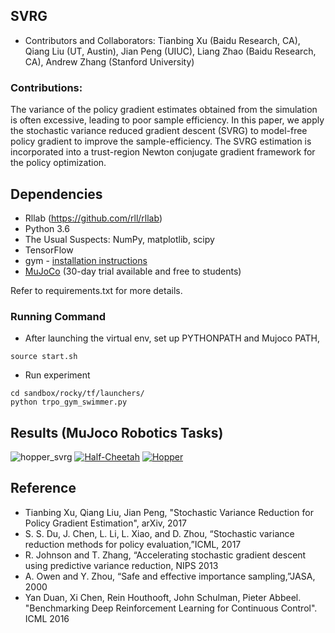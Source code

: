 ## SVRG
* Contributors and Collaborators: Tianbing Xu (Baidu Research, CA), Qiang Liu
  (UT, Austin), Jian Peng (UIUC), Liang Zhao (Baidu Research, CA), Andrew Zhang
(Stanford University)

### Contributions: 
The variance of the policy gradient estimates obtained from the simulation is often excessive, leading to poor sample efficiency. In this paper, we apply the stochastic variance reduced gradient descent (SVRG) to model-free policy gradient to improve the sample-efficiency. The SVRG estimation is incorporated into a trust-region Newton conjugate gradient framework for the policy optimization.

## Dependencies
* Rllab (https://github.com/rll/rllab)
* Python 3.6
* The Usual Suspects: NumPy, matplotlib, scipy
* TensorFlow
* gym - [installation instructions](https://gym.openai.com/docs)
* [MuJoCo](http://www.mujoco.org/) (30-day trial available and free to students)

Refer to requirements.txt for more details.

### Running Command
* After launching the virtual env, set up PYTHONPATH and Mujoco PATH,
```
source start.sh
```

* Run experiment
```
cd sandbox/rocky/tf/launchers/
python trpo_gym_swimmer.py
```

## Results (MuJoco Robotics Tasks)
![hopper_svrg](https://user-images.githubusercontent.com/22249000/44967751-45bdf700-aef8-11e8-8280-252ef345ade7.jpg)
[![Half-Cheetah](https://img.youtube.com/vi/YheWgjt9eww/0.jpg)](https://www.youtube.com/watch?v=YheWgjt9eww)
[![Hopper](https://img.youtube.com/vi/9Eu8mmEskwQ/0.jpg)](https://www.youtube.com/watch?v=9Eu8mmEskwQ)
 
## Reference
* Tianbing Xu, Qiang Liu, Jian Peng, "Stochastic Variance Reduction 
for Policy Gradient Estimation", arXiv, 2017
* S. S. Du, J. Chen, L. Li, L. Xiao, and D. Zhou, “Stochastic variance
reduction methods for policy evaluation,”ICML, 2017
* R. Johnson and T. Zhang, “Accelerating stochastic gradient descent
using predictive variance reduction, NIPS 2013
* A. Owen and Y. Zhou, “Safe and effective importance sampling,”JASA, 2000
* Yan Duan, Xi Chen, Rein Houthooft, John Schulman, Pieter Abbeel. 
"Benchmarking Deep Reinforcement Learning for Continuous Control". ICML 2016

